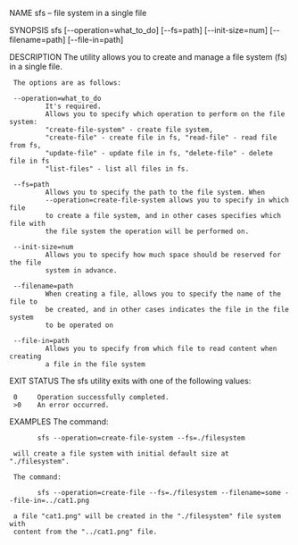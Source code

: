 NAME
sfs – file system in a single file

SYNOPSIS
sfs [--operation=what_to_do] [--fs=path] [--init-size=num] [--filename=path] [--file-in=path]

DESCRIPTION
The utility allows you to create and manage a file system (fs) in a single file.

     The options are as follows:

     --operation=what_to_do      
             It's required.
             Allows you to specify which operation to perform on the file system: 
             "create-file-system" - create file system, 
             "create-file" - create file in fs, "read-file" - read file from fs, 
             "update-file" - update file in fs, "delete-file" - delete file in fs
             "list-files" - list all files in fs.

     --fs=path
             Allows you to specify the path to the file system. When 
             --operation=create-file-system allows you to specify in which file 
             to create a file system, and in other cases specifies which file with 
             the file system the operation will be performed on.

     --init-size=num
             Allows you to specify how much space should be reserved for the file 
             system in advance.

     --filename=path
             When creating a file, allows you to specify the name of the file to 
             be created, and in other cases indicates the file in the file system 
             to be operated on

     --file-in=path
             Allows you to specify from which file to read content when creating 
             a file in the file system

EXIT STATUS
The sfs utility exits with one of the following values:

     0     Operation successfully completed.
     >0    An error occurred.

EXAMPLES
The command:

           sfs --operation=create-file-system --fs=./filesystem

     will create a file system with initial default size at "./filesystem".

     The command:

           sfs --operation=create-file --fs=./filesystem --filename=some --file-in=../cat1.png

     a file "cat1.png" will be created in the "./filesystem" file system with 
     content from the "../cat1.png" file.